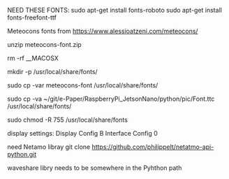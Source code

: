 
NEED THESE FONTS: 
sudo apt-get install fonts-roboto 
sudo apt-get install fonts-freefont-ttf 

Meteocons fonts from https://www.alessioatzeni.com/meteocons/

unzip meteocons-font.zip

rm -rf __MACOSX

mkdir -p /usr/local/share/fonts/

 
sudo cp -var meteocons-font /usr/local/share/fonts/ 

sudo cp -va  ~/git/e-Paper/RaspberryPi_JetsonNano/python/pic/Font.ttc /usr/local/share/fonts/

sudo chmod -R 755 /usr/local/share/fonts


display settings: 
	Display Config B 
	Interface Config 0

need Netamo libray 
	git clone https://github.com/philippelt/netatmo-api-python.git

waveshare libry needs to be somewhere in the Pyhthon path 

